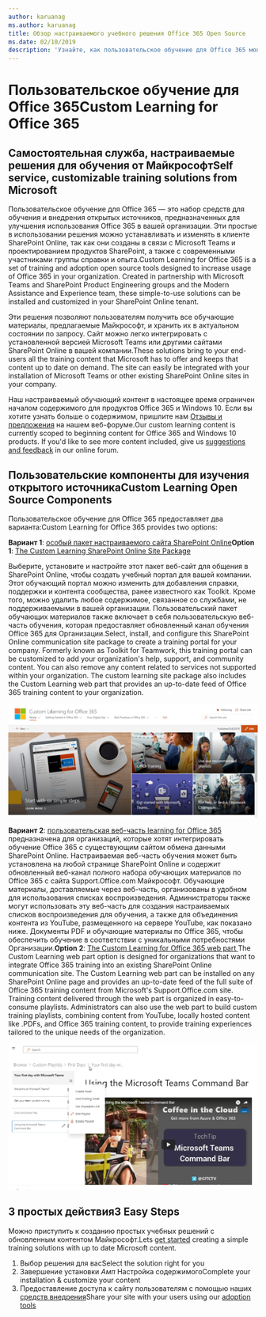 ```yaml
---
author: karuanag
ms.author: karuanag
title: Обзор настраиваемого учебного решения Office 365 Open Source
ms.date: 02/10/2019
description: 'Узнайте, как пользовательское обучение для Office 365 может ускорить использование и внедрение Office 365 в вашей организации. Наши решения включают настраиваемую веб-часть SharePoint Online и современный сайт обучения для общения в SharePoint Online, который легко подготовить к работе с клиентом Office 365.'
---
```


# <a name="custom-learning-for-office-365"></a><span data-ttu-id="610bb-104">Пользовательское обучение для Office 365</span><span class="sxs-lookup"><span data-stu-id="610bb-104">Custom Learning for Office 365</span></span>

## <a name="self-service-customizable-training-solutions-from-microsoft"></a><span data-ttu-id="610bb-105">Самостоятельная служба, настраиваемые решения для обучения от Майкрософт</span><span class="sxs-lookup"><span data-stu-id="610bb-105">Self service, customizable training solutions from Microsoft</span></span>

<span data-ttu-id="610bb-p102">Пользовательское обучение для Office 365 — это набор средств для обучения и внедрения открытых источников, предназначенных для улучшения использования Office 365 в вашей организации. Эти простые в использовании решения можно устанавливать и изменять в клиенте SharePoint Online, так как они созданы в связи с Microsoft Teams и проектированием продуктов SharePoint, а также с современными участниками группы справки и опыта.</span><span class="sxs-lookup"><span data-stu-id="610bb-p102">Custom Learning for Office 365 is a set of training and adoption open source tools designed to increase usage of Office 365 in your organization. Created in partnership with Microsoft Teams and SharePoint Product Engineering groups and the Modern Assistance and Experience team, these simple-to-use solutions can be installed and customized in your SharePoint Online tenant.</span></span> 

<span data-ttu-id="610bb-p103">Эти решения позволяют пользователям получить все обучающие материалы, предлагаемые Майкрософт, и хранить их в актуальном состоянии по запросу.  Сайт можно легко интегрировать с установленной версией Microsoft Teams или другими сайтами SharePoint Online в вашей компании.</span><span class="sxs-lookup"><span data-stu-id="610bb-p103">These solutions bring to your end-users all the training content that Microsoft has to offer and keeps that content up to date on demand.  The site can easily be integrated with your installation of Microsoft Teams or other existing SharePoint Online sites in your company.</span></span>

<span data-ttu-id="610bb-p104">Наш настраиваемый обучающий контент в настоящее время ограничен началом содержимого для продуктов Office 365 и Windows 10.  Если вы хотите узнать больше о содержимом, пришлите нам [Отзывы и предложения](feedback.md) на нашем веб-форуме.</span><span class="sxs-lookup"><span data-stu-id="610bb-p104">Our custom learning content is currently scoped to beginning content for Office 365 and Windows 10 products.  If you'd like to see more content included, give us [suggestions and feedback](feedback.md) in our online forum.</span></span>  

## <a name="custom-learning-open-source-components"></a><span data-ttu-id="610bb-112">Пользовательские компоненты для изучения открытого источника</span><span class="sxs-lookup"><span data-stu-id="610bb-112">Custom Learning Open Source Components</span></span>

<span data-ttu-id="610bb-113">Пользовательское обучение для Office 365 предоставляет два варианта:</span><span class="sxs-lookup"><span data-stu-id="610bb-113">Custom Learning for Office 365 provides two options:</span></span> 

<span data-ttu-id="610bb-114">**Вариант 1**: [особый пакет настраиваемого сайта SharePoint Online](installsitepackage.md)</span><span class="sxs-lookup"><span data-stu-id="610bb-114">**Option 1**: [The Custom Learning SharePoint Online Site Package](installsitepackage.md)</span></span>

<span data-ttu-id="610bb-p105">Выберите, установите и настройте этот пакет веб-сайт для общения в SharePoint Online, чтобы создать учебный портал для вашей компании. Этот обучающий портал можно изменить для добавления справки, поддержки и контента сообщества, ранее известного как Toolkit. Кроме того, можно удалить любое содержимое, связанное со службами, не поддерживаемыми в вашей организации. Пользовательский пакет обучающих материалов также включает в себя пользовательскую веб-часть обучения, которая предоставляет обновленный канал обучения Office 365 для Организации.</span><span class="sxs-lookup"><span data-stu-id="610bb-p105">Select, install, and configure this SharePoint Online communication site package to create a training portal for your company. Formerly known as Toolkit for Teamwork, this training portal can be customized to add your organization's help, support, and community content. You can also remove any content related to services not supported within your organization. The custom learning site package also includes the Custom Learning web part that provides an up-to-date feed of Office 365 training content to your organization.</span></span> 

![Пользовательские обучающие материалы по Office 365 для веб-сайтов](media/clo365homepage.png)

<span data-ttu-id="610bb-p106">**Вариант 2**: [пользовательская веб-часть learning for Office 365](installwebpart.md) предназначена для организаций, которые хотят интегрировать обучение Office 365 с существующим сайтом обмена данными SharePoint Online. Настраиваемая веб-часть обучения может быть установлена на любой странице SharePoint Online и содержит обновленный веб-канал полного набора обучающих материалов по Office 365 с сайта Support.Office.com Майкрософт. Обучающие материалы, доставляемые через веб-часть, организованы в удобном для использования списках воспроизведения. Администраторы также могут использовать эту веб-часть для создания настраиваемых списков воспроизведения для обучения, а также для объединения контента из YouTube, размещенного на сервере YouTube, как показано ниже. Документы PDF и обучающие материалы по Office 365, чтобы обеспечить обучение в соответствии с уникальными потребностями Организации.</span><span class="sxs-lookup"><span data-stu-id="610bb-p106">**Option 2**: [The Custom Learning for Office 365 web part ](installwebpart.md) The Custom Learning web part option is designed for organizations that want to integrate Office 365 training into an existing SharePoint Online communication site. The Custom Learning web part can be installed on any SharePoint Online page and provides an up-to-date feed of the full suite of Office 365 training content from Microsoft's Support.Office.com site. Training content delivered through the web part is organized in easy-to-consume playlists. Administrators can also use the web part to build custom training playlists, combining content from YouTube, locally hosted content like .PDFs, and Office 365 training content, to provide training experiences tailored to the unique needs of the organization.</span></span>

![Пользовательское обучение для веб-части Office 365](media/clo365customplaylist.png)

## <a name="3-easy-steps"></a><span data-ttu-id="610bb-125">3 простых действия</span><span class="sxs-lookup"><span data-stu-id="610bb-125">3 Easy Steps</span></span>

<span data-ttu-id="610bb-126">Можно [](prereqs.md) приступить к созданию простых учебных решений с обновленным контентом Майкрософт.</span><span class="sxs-lookup"><span data-stu-id="610bb-126">Lets [get started](prereqs.md) creating a simple training solutions with up to date Microsoft content.</span></span>

1. <span data-ttu-id="610bb-127">Выбор решения для вас</span><span class="sxs-lookup"><span data-stu-id="610bb-127">Select the solution right for you</span></span>
2. <span data-ttu-id="610bb-128">Завершение установки _Амп_ Настройка содержимого</span><span class="sxs-lookup"><span data-stu-id="610bb-128">Complete your installation & customize your content</span></span>
3. <span data-ttu-id="610bb-129">Предоставление доступа к сайту пользователям с помощью наших [средств внедрения](driveadoption.md)</span><span class="sxs-lookup"><span data-stu-id="610bb-129">Share your site with your users using our [adoption tools](driveadoption.md)</span></span>

